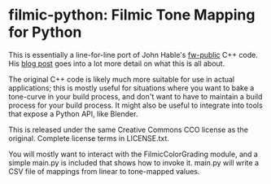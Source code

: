 # filmic-python: Filmic Tone Mapping for Python

This is essentially a line-for-line port of John Hable's
[fw-public](https://github.com/johnhable/fw-public) C++ code. His [blog
post](http://filmicworlds.com/blog/filmic-tonemapping-with-piecewise-power-curves/)
goes into a lot more detail on what this is all about.

The original C++ code is likely much more suitable for use in actual
applications; this is mostly useful for situations where you want to bake a
tone-curve in your build process, and don't want to have to maintain a build
process for your build process. It might also be useful to integrate into tools
that expose a Python API, like Blender.

This is released under the same Creative Commons CCO license as the original.
Complete license terms in LICENSE.txt.

You will mostly want to interact with the FilmicColorGrading module, and a
simple main.py is included that shows how to invoke it. main.py will write a
CSV file of mappings from linear to tone-mapped values.

